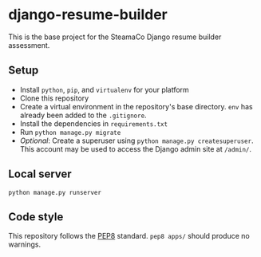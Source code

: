 # django-resume-builder
This is the base project for the SteamaCo Django resume builder assessment.

## Setup
- Install `python`, `pip`, and `virtualenv` for your platform
- Clone this repository
- Create a virtual environment in the repository's base directory. `env` has already been added to the `.gitignore`.
- Install the dependencies in `requirements.txt`
- Run `python manage.py migrate`
- *Optional*: Create a superuser using `python manage.py createsuperuser`. This account may be used to access the Django admin site at `/admin/`.

## Local server
`python manage.py runserver`

## Code style
This repository follows the [PEP8](https://www.python.org/dev/peps/pep-0008/) standard. `pep8 apps/` should produce no warnings.

